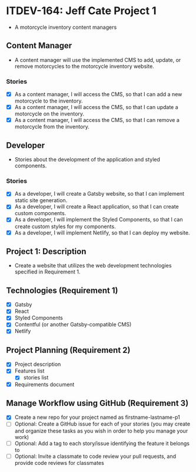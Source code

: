 # ITDEV-164: Jeff Cate Project 1

* A motorcycle inventory content managers

<!-- 
## Feature
*  
### Stories
- [ ] As a _, I will _, so that I can. -->

## Content Manager
* A content manager will use the implemented CMS to add, update, or remove motorcycles to the motorcycle inventory website.
### Stories
- [x] As a content manager, I will access the CMS, so that I can add a new motorcycle to the inventory.
- [x] As a content manager, I will access the CMS, so that I can update a motorcycle on the inventory.
- [x] As a content manager, I will access the CMS, so that I can remove a motorcycle from the inventory.

## Developer
* Stories about the development of the application and styled components.
### Stories
- [x] As a developer, I will create a Gatsby website, so that I can implement static site generation.
- [x] As a developer, I will create a React application, so that I can create custom components.
- [x] As a developer, I will implement the Styled Components, so that I can create custom styles for my components.
- [x] As a developer, I will implement Netlify, so that I can deploy my website.

## Project 1: Description

* Create a website that utilizes the web development technologies specified in Requirement 1.

## Technologies (Requirement 1)

- [x] Gatsby
- [x] React
- [x] Styled Components
- [x] Contentful (or another Gatsby-compatible CMS)
- [x] Netlify

## Project Planning (Requirement 2)

- [x] Project description
- [x] Features list
    - [x] stories list
- [x] Requirements document

## Manage Workflow using GitHub (Requirement 3)

- [x] Create a new repo for your project named as firstname-lastname-p1
- [ ] Optional: Create a GitHub issue for each of your stories (you may create and organize these tasks as you wish in order to help you manage your work)
- [ ] Optional: Add a tag to each story/issue identifying the feature it belongs to
- [ ] Optional: Invite a classmate to code review your pull requests, and provide code reviews for classmates
